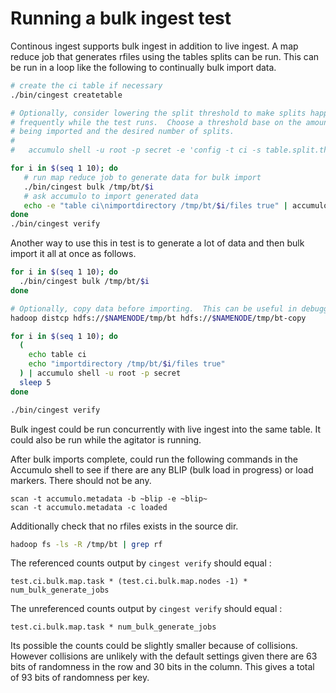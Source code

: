<!--

    Licensed to the Apache Software Foundation (ASF) under one
    or more contributor license agreements.  See the NOTICE file
    distributed with this work for additional information
    regarding copyright ownership.  The ASF licenses this file
    to you under the Apache License, Version 2.0 (the
    "License"); you may not use this file except in compliance
    with the License.  You may obtain a copy of the License at

      https://www.apache.org/licenses/LICENSE-2.0

    Unless required by applicable law or agreed to in writing,
    software distributed under the License is distributed on an
    "AS IS" BASIS, WITHOUT WARRANTIES OR CONDITIONS OF ANY
    KIND, either express or implied.  See the License for the
    specific language governing permissions and limitations
    under the License.

-->

# Running a bulk ingest test

Continous ingest supports bulk ingest in addition to live ingest. A map reduce
job that generates rfiles using the tables splits can be run.  This can be run
in a loop like the following to continually bulk import data.

```bash
# create the ci table if necessary
./bin/cingest createtable

# Optionally, consider lowering the split threshold to make splits happen more 
# frequently while the test runs.  Choose a threshold base on the amount of data
# being imported and the desired number of splits.
# 
#   accumulo shell -u root -p secret -e 'config -t ci -s table.split.threshold=32M'

for i in $(seq 1 10); do
   # run map reduce job to generate data for bulk import
   ./bin/cingest bulk /tmp/bt/$i
   # ask accumulo to import generated data
   echo -e "table ci\nimportdirectory /tmp/bt/$i/files true" | accumulo shell -u root -p secret
done
./bin/cingest verify
```

Another way to use this in test is to generate a lot of data and then bulk import it all at once as follows.

```bash
for i in $(seq 1 10); do
  ./bin/cingest bulk /tmp/bt/$i
done

# Optionally, copy data before importing.  This can be useful in debugging problems.
hadoop distcp hdfs://$NAMENODE/tmp/bt hdfs://$NAMENODE/tmp/bt-copy

for i in $(seq 1 10); do
  (
    echo table ci
    echo "importdirectory /tmp/bt/$i/files true"
  ) | accumulo shell -u root -p secret
  sleep 5
done

./bin/cingest verify
```

Bulk ingest could be run concurrently with live ingest into the same table.  It
could also be run while the agitator is running.

After bulk imports complete, could run the following commands in the Accumulo shell
to see if there are any BLIP (bulk load in progress) or load markers.  There should
not be any.

```
scan -t accumulo.metadata -b ~blip -e ~blip~
scan -t accumulo.metadata -c loaded
```

Additionally check that no rfiles exists in the source dir.

```bash
hadoop fs -ls -R /tmp/bt | grep rf
```

The referenced counts output by `cingest verify` should equal :

```
test.ci.bulk.map.task * (test.ci.bulk.map.nodes -1) * num_bulk_generate_jobs
``` 

The unreferenced counts output by `cingest verify` should equal :

```
test.ci.bulk.map.task * num_bulk_generate_jobs
``` 

Its possible the counts could be slightly smaller because of collisions. However collisions 
are unlikely with the default settings given there are 63 bits of randomness in the row and 
30 bits in the column.  This gives a total of 93 bits of randomness per key.

